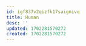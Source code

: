 ```yaml
---
id: igf837v2qizfk17saignivq
title: Human
desc: ''
updated: 1702281570272
created: 1702281570272
---
```


